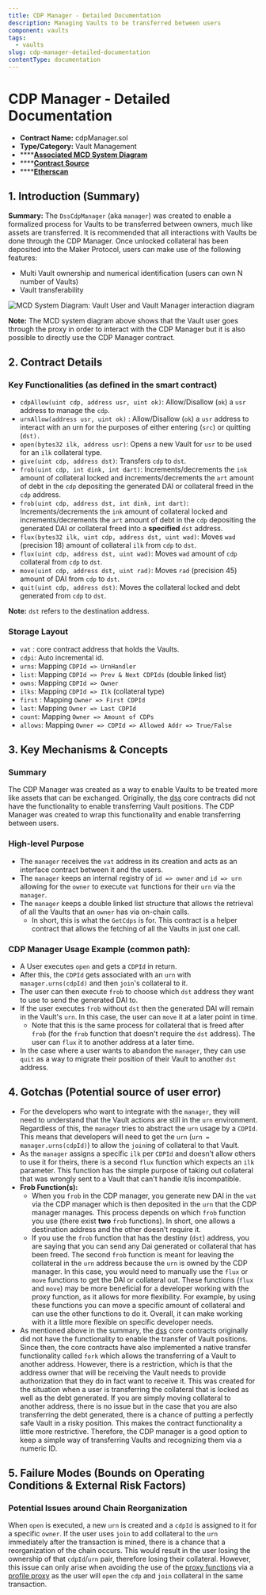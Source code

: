 ```yaml
---
title: CDP Manager - Detailed Documentation
description: Managing Vaults to be transferred between users
component: vaults
tags:
  - vaults
slug: cdp-manager-detailed-documentation
contentType: documentation
---
```


# CDP Manager - Detailed Documentation

- **Contract Name:** cdpManager.sol
- **Type/Category:** Vault Management
- \*\*\*\*[**Associated MCD System Diagram**](https://github.com/makerdao/dss/wiki#system-architecture)
- \*\*\*\*[**Contract Source**](https://github.com/makerdao/dss-cdp-manager/tree/master/src)
- \*\*\*\*[**Etherscan**](https://etherscan.io/address/0x5ef30b9986345249bc32d8928b7ee64de9435e39)

## 1. Introduction \(Summary\)

**Summary:** The `DssCdpManager` \(aka `manager`\) was created to enable a formalized process for Vaults to be transferred between owners, much like assets are transferred. It is recommended that all interactions with Vaults be done through the CDP Manager. Once unlocked collateral has been deposited into the Maker Protocol, users can make use of the following features:

- Multi Vault ownership and numerical identification \(users can own N number of Vaults\)
- Vault transferability

![MCD System Diagram: Vault User and Vault Manager interaction diagram](/images/documentation/cdp-manager.png)

**Note:** The MCD system diagram above shows that the Vault user goes through the proxy in order to interact with the CDP Manager but it is also possible to directly use the CDP Manager contract.

## 2. Contract Details

### Key Functionalities \(as defined in the smart contract\)

- `cdpAllow(uint cdp, address usr, uint ok)`: Allow/Disallow \(`ok`\) a `usr` address to manage the `cdp`.
- `urnAllow(address usr, uint ok)` : Allow/Disallow \(`ok`\) a `usr` address to interact with an urn for the purposes of either entering \(`src`\) or quitting \(`dst).`
- `open(bytes32 ilk, address usr)`: Opens a new Vault for `usr` to be used for an `ilk` collateral type.
- `give(uint cdp, address dst)`: Transfers `cdp` to `dst`.
- `frob(uint cdp, int dink, int dart)`: Increments/decrements the `ink` amount of collateral locked and increments/decrements the `art` amount of debt in the `cdp` depositing the generated DAI or collateral freed in the `cdp` address.
- `frob(uint cdp, address dst, int dink, int dart)`: Increments/decrements the `ink` amount of collateral locked and increments/decrements the `art` amount of debt in the `cdp` depositing the generated DAI or collateral freed into a **specified** `dst` address.
- `flux(bytes32 ilk, uint cdp, address dst, uint wad)`: Moves `wad` \(precision 18\) amount of collateral `ilk` from `cdp` to `dst`.
- `flux(uint cdp, address dst, uint wad)`: Moves `wad` amount of `cdp` collateral from `cdp` to `dst`.
- `move(uint cdp, address dst, uint rad)`: Moves `rad` \(precision 45\) amount of DAI from `cdp` to `dst`.
- `quit(uint cdp, address dst)`: Moves the collateral locked and debt generated from `cdp` to `dst`.

**Note:** `dst` refers to the destination address.

### Storage Layout

- `vat` : core contract address that holds the Vaults.
- `cdpi`: Auto incremental id.
- `urns`: Mapping `CDPId => UrnHandler`
- `list`: Mapping `CDPId => Prev & Next CDPIds` \(double linked list\)
- `owns`: Mapping `CDPId => Owner`
- `ilks`: Mapping `CDPId => Ilk` \(collateral type\)
- `first` : Mapping `Owner => First CDPId`
- `last`: Mapping `Owner => Last CDPId`
- `count`: Mapping `Owner => Amount of CDPs`
- `allows`: Mapping `Owner => CDPId => Allowed Addr => True/False`

## 3. Key Mechanisms & Concepts

### Summary

The CDP Manager was created as a way to enable Vaults to be treated more like assets that can be exchanged. Originally, the [dss](https://github.com/makerdao/dss/tree/master/src) core contracts did not have the functionality to enable transferring Vault positions. The CDP Manager was created to wrap this functionality and enable transferring between users.

### High-level Purpose

- The `manager` receives the `vat` address in its creation and acts as an interface contract between it and the users.
- The `manager` keeps an internal registry of `id => owner` and `id => urn` allowing for the `owner` to execute `vat` functions for their `urn` via the `manager`.
- The `manager` keeps a double linked list structure that allows the retrieval of all the Vaults that an `owner` has via on-chain calls.
  - In short, this is what the `GetCdps` is for. This contract is a helper contract that allows the fetching of all the Vaults in just one call.

### CDP **Manager Usage Example \(common path\):**

- A User executes `open` and gets a `CDPId` in return.
- After this, the `CDPId` gets associated with an `urn` with `manager.urns(cdpId)` and then `join`'s collateral to it.
- The user can then execute `frob` to choose which `dst` address they want to use to send the generated DAI to.
- If the user executes `frob` without `dst` then the generated DAI will remain in the Vault's `urn`. In this case, the user can `move` it at a later point in time.
  - Note that this is the same process for collateral that is freed after `frob` \(for the `frob` function that doesn't require the `dst` address\). The user can `flux` it to another address at a later time.
- In the case where a user wants to abandon the `manager`, they can use `quit` as a way to migrate their position of their Vault to another `dst` address.

## 4. Gotchas \(Potential source of user error\)

- For the developers who want to integrate with the `manager`, they will need to understand that the Vault actions are still in the `urn` environment. Regardless of this, the `manager` tries to abstract the `urn` usage by a `CDPId`. This means that developers will need to get the `urn` \(`urn = manager.urns(cdpId)`\) to allow the `join`ing of collateral to that Vault.
- As the `manager` assigns a specific `ilk` per `CDPId` and doesn't allow others to use it for theirs, there is a second `flux` function which expects an `ilk` parameter. This function has the simple purpose of taking out collateral that was wrongly sent to a Vault that can't handle it/is incompatible.
- **Frob Function\(s\):**
  - When you `frob` in the CDP manager, you generate new DAI in the `vat` via the CDP manager which is then deposited in the `urn` that the CDP manager manages. This process depends on which `frob` function you use \(there exist **two** `frob` functions\). In short, one allows a destination address and the other doesn’t require it.
  - If you use the `frob` function that has the destiny \(`dst`\) address, you are saying that you can send any Dai generated or collateral that has been freed. The second `frob` function is meant for leaving the collateral in the `urn` address because the `urn` is owned by the CDP manager. In this case, you would need to manually use the `flux` or `move` functions to get the DAI or collateral out. These functions \(`flux` and `move`\) may be more beneficial for a developer working with the proxy function, as it allows for more flexibility. For example, by using these functions you can move a specific amount of collateral and can use the other functions to do it. Overall, it can make working with it a little more flexible on specific developer needs.
- As mentioned above in the summary, the [dss](https://github.com/makerdao/dss/tree/master/src) core contracts originally did not have the functionality to enable the transfer of Vault positions. Since then, the core contracts have also implemented a native transfer functionality called `fork` which allows the transferring of a Vault to another address. However, there is a restriction, which is that the address owner that will be receiving the Vault needs to provide authorization that they do in fact want to receive it. This was created for the situation when a user is transferring the collateral that is locked as well as the debt generated. If you are simply moving collateral to another address, there is no issue but in the case that you are also transferring the debt generated, there is a chance of putting a perfectly safe Vault in a risky position. This makes the contract functionality a little more restrictive. Therefore, the CDP manager is a good option to keep a simple way of transferring Vaults and recognizing them via a numeric ID.

## 5. Failure Modes \(Bounds on Operating Conditions & External Risk Factors\)

### **Potential Issues around Chain Reorganization**

When `open` is executed, a new `urn` is created and a `cdpId` is assigned to it for a specific `owner`. If the user uses `join` to add collateral to the `urn` immediately after the transaction is mined, there is a chance that a reorganization of the chain occurs. This would result in the user losing the ownership of that `cdpId`/`urn` pair, therefore losing their collateral. However, this issue can only arise when avoiding the use of the [proxy functions](https://github.com/makerdao/dss-proxy-actions) via a [profile proxy](https://github.com/dapphub/ds-proxy) as the user will `open` the `cdp` and `join` collateral in the same transaction.
